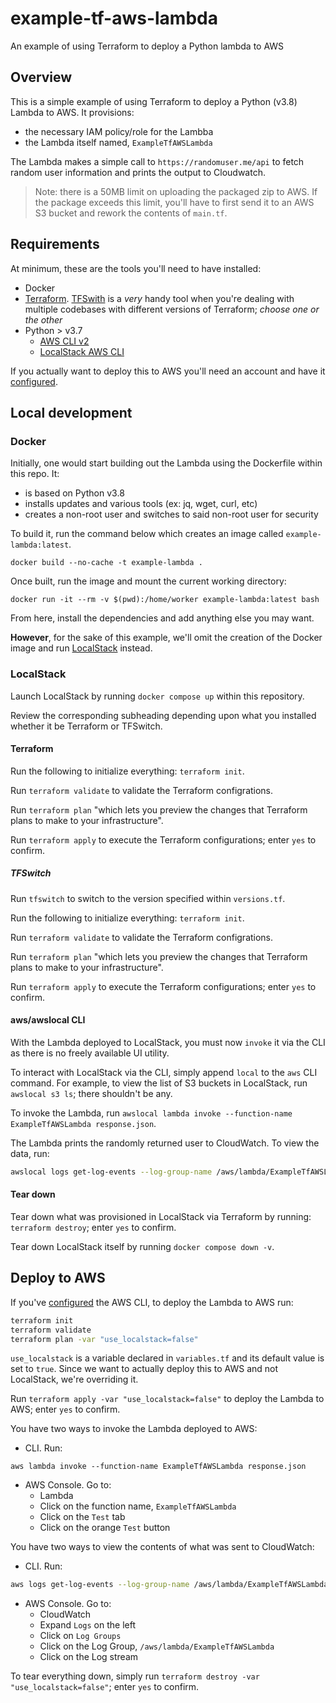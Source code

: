 # example-tf-aws-lambda
An example of using Terraform to deploy a Python lambda to AWS

## Overview
This is a simple example of using Terraform to deploy a Python (v3.8) Lambda to AWS. It provisions:
- the necessary IAM policy/role for the Lambba
- the Lambda itself named, `ExampleTfAWSLambda`

The Lambda makes a simple call to `https://randomuser.me/api` to fetch random user information and prints the output to Cloudwatch.

> Note: there is a 50MB limit on uploading the packaged zip to AWS. If the package exceeds this limit, you'll have to first send it to an AWS S3 bucket and rework the contents of `main.tf`.

## Requirements
At minimum, these are the tools you'll need to have installed:
- Docker
- [Terraform](https://www.terraform.io/downloads). [TFSwith](https://tfswitch.warrensbox.com/) is a *very* handy tool when you're dealing with multiple codebases with different versions of Terraform; _choose one or the other_
- Python > v3.7
  - [AWS CLI v2](https://docs.aws.amazon.com/cli/latest/userguide/getting-started-install.html)
  - [LocalStack AWS CLI](https://docs.localstack.cloud/integrations/aws-cli/#localstack-aws-cli-awslocal)

If you actually want to deploy this to AWS you'll need an account and have it [configured](https://docs.aws.amazon.com/cli/latest/userguide/cli-chap-configure.html).

## Local development
### Docker
Initially, one would start building out the Lambda using the Dockerfile within this repo. It:
- is based on Python v3.8
- installs updates and various tools (ex: jq, wget, curl, etc)
- creates a non-root user and switches to said non-root user for security

To build it, run the command below which creates an image called `example-lambda:latest`.

`docker build --no-cache -t example-lambda .`

Once built, run the image and mount the current working directory:

`docker run -it --rm -v $(pwd):/home/worker example-lambda:latest bash`

From here, install the dependencies and add anything else you may want.

**However**, for the sake of this example, we'll omit the creation of the Docker image and run [LocalStack](https://localstack.cloud/) instead.

### LocalStack
Launch LocalStack by running `docker compose up` within this repository.

Review the corresponding subheading depending upon what you installed whether it be Terraform or TFSwitch.

#### Terraform
Run the following to initialize everything: `terraform init`.

Run `terraform validate` to validate the Terraform configrations.

Run `terraform plan` "which lets you preview the changes that Terraform plans to make to your infrastructure".

Run `terraform apply` to execute the Terraform configurations; enter `yes` to confirm.

##### TFSwitch
Run `tfswitch` to switch to the version specified within `versions.tf`.

Run the following to initialize everything: `terraform init`.

Run `terraform validate` to validate the Terraform configrations.

Run `terraform plan` "which lets you preview the changes that Terraform plans to make to your infrastructure".

Run `terraform apply` to execute the Terraform configurations; enter `yes` to confirm.

#### aws/awslocal CLI
With the Lambda deployed to LocalStack, you must now `invoke` it via the CLI as there is no freely available UI utility.

To interact with LocalStack via the CLI, simply append `local` to the `aws` CLI command. For example, to view the list of S3 buckets in LocalStack, run `awslocal s3 ls`; there shouldn't be any.

To invoke the Lambda, run `awslocal lambda invoke --function-name ExampleTfAWSLambda response.json`.

The Lambda prints the randomly returned user to CloudWatch. To view the data, run:

```bash
awslocal logs get-log-events --log-group-name /aws/lambda/ExampleTfAWSLambda --log-stream-name $(awslocal logs describe-log-streams --log-group-name /aws/lambda/ExampleTfAWSLambda --order-by LastEventTime --query logStreams[].logStreamName --max-items 1 --descending --output text | head -n 1)
````

#### Tear down
Tear down what was provisioned in LocalStack via Terraform by running: `terraform destroy`; enter `yes` to confirm.

Tear down LocalStack itself by running `docker compose down -v`.

## Deploy to AWS
If you've [configured](https://docs.aws.amazon.com/cli/latest/userguide/cli-chap-configure.html) the AWS CLI, to deploy the Lambda to AWS run:
```bash
terraform init
terraform validate
terraform plan -var "use_localstack=false"
```

`use_localstack` is a variable declared in `variables.tf` and its default value is set to `true`. Since we want to actually deploy this to AWS and not LocalStack, we're overriding it.

Run `terraform apply -var "use_localstack=false"` to deploy the Lambda to AWS; enter `yes` to confirm.

You have two ways to invoke the Lambda deployed to AWS:
- CLI. Run: 

`aws lambda invoke --function-name ExampleTfAWSLambda response.json`
- AWS Console. Go to:
  - Lambda
  - Click on the function name, `ExampleTfAWSLambda`
  - Click on the `Test` tab
  - Click on the orange `Test` button
  
You have two ways to view the contents of what was sent to CloudWatch:
- CLI. Run:

```bash
aws logs get-log-events --log-group-name /aws/lambda/ExampleTfAWSLambda --log-stream-name $(aws logs describe-log-streams --log-group-name /aws/lambda/ExampleTfAWSLambda --order-by LastEventTime --query logStreams[].logStreamName --max-items 1 --descending --output text | head -n 1)
````
- AWS Console. Go to:
  - CloudWatch
  - Expand `Logs` on the left
  - Click on `Log Groups`
  - Click on the Log Group, `/aws/lambda/ExampleTfAWSLambda`
  - Click on the Log stream

To tear everything down, simply run `terraform destroy -var "use_localstack=false"`; enter `yes` to confirm.

